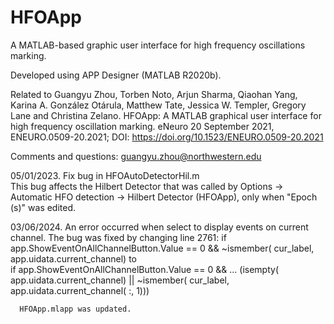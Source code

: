 # HFOApp

A MATLAB-based graphic user interface for high frequency oscillations marking.

Developed using APP Designer (MATLAB R2020b).

Related to Guangyu Zhou, Torben Noto, Arjun Sharma, Qiaohan Yang, Karina A. González Otárula, Matthew Tate, Jessica W. Templer, Gregory Lane and Christina Zelano. HFOApp: A MATLAB graphical user interface for high frequency oscillation marking. eNeuro 20 September 2021, ENEURO.0509-20.2021; DOI: https://doi.org/10.1523/ENEURO.0509-20.2021 


Comments and questions: guangyu.zhou@northwestern.edu




05/01/2023. Fix bug in HFOAutoDetectorHil.m       
          This bug affects the Hilbert Detector that was called by 
          Options -> Automatic HFO detection -> Hilbert Detector (HFOApp), only when "Epoch (s)" was edited.


03/06/2024. An error occurred when select to display events on current channel. 
	The bug was fixed by changing line 2761: if app.ShowEventOnAllChannelButton.Value == 0 && ~ismember( cur_label, app.uidata.current_channel) 
	to         
	if app.ShowEventOnAllChannelButton.Value == 0 && ...
                    (isempty( app.uidata.current_channel) || ~ismember( cur_label, app.uidata.current_channel( :, 1)))

      HFOApp.mlapp was updated.

